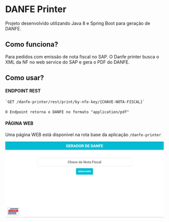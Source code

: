 # DANFE Printer 
Projeto desenvolvido utilizando Java 8 e Spring Boot para geração de DANFE.

## Como funciona?
Para pedidos com emissão de nota fiscal no SAP.
O Danfe printer busca o XML da NF no web service do SAP e gera o PDF do DANFE.

## Como usar?

#### ENDPOINT REST
    `GET /danfe-printer/rest/print/by-nfe-key/{CHAVE-NOTA-FISCAL}`

    O Endpoint retorna o DANFE no formato "application/pdf"

#### PÁGINA WEB
Uma página WEB está disponível na rota base da aplicação `/danfe-printer`

![DanfePrinter](src/main/resources/img/initial-page.png)


